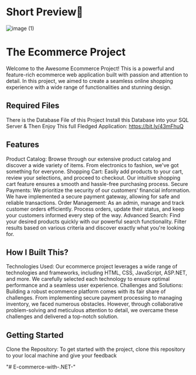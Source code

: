 # Short Preview🌌
![image (1)](https://github.com/TheMehrozKhan/.NET-Ecommerce-Project/assets/103773815/362c06cd-b435-49fc-8dc7-c74ad52a0216)

# The Ecommerce Project
Welcome to the Awesome Ecommerce Project! This is a powerful and feature-rich ecommerce web application built with passion and attention to detail. In this project, we aimed to create a seamless online shopping experience with a wide range of functionalities and stunning design.

## Required Files
There is the Database File of this Project Install this Database into your SQL Server & Then Enjoy This full Fledged Application:
https://bit.ly/43mFhuQ


## Features
Product Catalog: Browse through our extensive product catalog and discover a wide variety of items. From electronics to fashion, we've got something for everyone.
Shopping Cart: Easily add products to your cart, review your selections, and proceed to checkout. Our intuitive shopping cart feature ensures a smooth and hassle-free purchasing process.
Secure Payments: We prioritize the security of our customers' financial information. We have implemented a secure payment gateway, allowing for safe and reliable transactions.
Order Management: As an admin, manage and track customer orders efficiently. Process orders, update their status, and keep your customers informed every step of the way.
Advanced Search: Find your desired products quickly with our powerful search functionality. Filter results based on various criteria and discover exactly what you're looking for.

## How I Built This?
Technologies Used: Our ecommerce project leverages a wide range of technologies and frameworks, including HTML, CSS, JavaScript, ASP.NET, and more. We carefully selected each technology to ensure optimal performance and a seamless user experience.
Challenges and Solutions: Building a robust ecommerce platform comes with its fair share of challenges. From implementing secure payment processing to managing inventory, we faced numerous obstacles. However, through collaborative problem-solving and meticulous attention to detail, we overcame these challenges and delivered a top-notch solution.

## Getting Started
Clone the Repository: To get started with the project, clone this repository to your local machine and give your feedback





"# E-commerce-with-.NET-" 
